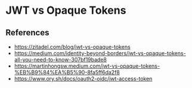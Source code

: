 # JWT vs Opaque Tokens

## References

- https://zitadel.com/blog/jwt-vs-opaque-tokens
- https://medium.com/identity-beyond-borders/jwt-vs-opaque-tokens-all-you-need-to-know-307bf19bade8
- https://martinhongsw.medium.com/jwt-vs-opaque-tokens-%EB%B9%84%EA%B5%90-8fa5ff6da2f8
- https://www.ory.sh/docs/oauth2-oidc/jwt-access-token
